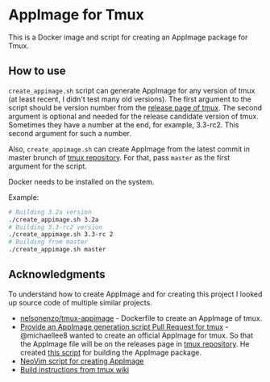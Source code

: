 # AppImage for Tmux

This is a Docker image and script for creating an AppImage package for Tmux.

## How to use

`create_appimage.sh` script can generate AppImage for any version of tmux (at least recent, I didn't test many old versions). The first argument to the script should be version number from the [release page of tmux](https://github.com/tmux/tmux/releases). The second argument is optional and needed for the release candidate version of tmux. Sometimes they have a number at the end, for example, 3.3-rc2. This second argument for such a number.

Also, `create_appimage.sh` can create AppImage from the latest commit in master brunch of [tmux repository](https://github.com/tmux/tmux). For that, pass `master` as the first argument for the script.

Docker needs to be installed on the system.

Example:
```bash
# Building 3.2a version
./create_appimage.sh 3.2a
# Building 3.3-rc2 version
./create_appimage.sh 3.3-rc 2
# Building from master
./create_appimage.sh master
```

## Acknowledgments

To understand how to create AppImage and for creating this project I looked up source code of multiple similar projects.

- [nelsonenzo/tmux-appimage](https://github.com/nelsonenzo/tmux-appimage) - Dockerfile to create an AppImage of tmux.
- [Provide an AppImage generation script Pull Request for tmux](https://github.com/tmux/tmux/pull/2465) - @michaellee8 wanted to create an official AppImage for tmux. So that the AppImage file will be on the releases page in [tmux repository](https://github.com/tmux/tmux). He created [this script](https://github.com/michaellee8/tmux/blob/master/.github/genappimage.sh) for building the AppImage package.
- [NeoVim script for creating AppImage](https://github.com/neovim/neovim/blob/master/scripts/genappimage.sh)
- [Build instructions from tmux wiki](https://github.com/tmux/tmux/wiki/Installing#from-source-tarball)

